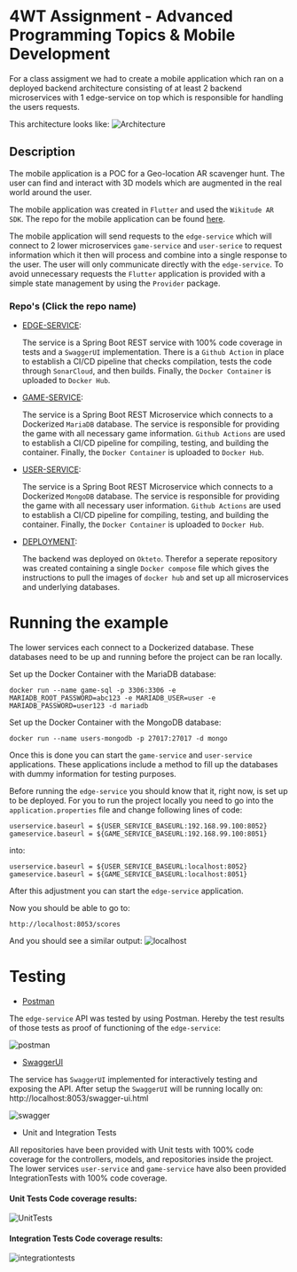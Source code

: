 # 4WT Assignment - Advanced Programming Topics & Mobile Development

For a class assigment we had to create a mobile application which ran on a deployed backend architecture consisting of at least 2 backend microservices with 1 edge-service on top which is responsible for handling the users requests.

This architecture looks like:
![Architecture](https://user-images.githubusercontent.com/58487061/201539793-498001af-9138-4e67-b053-1033f9fda12e.png)

## Description
The mobile application is a POC for a Geo-location AR scavenger hunt. The user can find and interact with 3D models which are augmented in the real world around the user. 

The mobile application was created in `Flutter` and used the `Wikitude AR SDK`. The repo for the mobile application can be found [here](https://github.com/KevinVandeputte-TM/flutter_wikitude_project).

The mobile application will send requests to the `edge-service` which will connect to 2 lower microservices `game-service` and `user-serice` to request information which it then will process and combine into a single response to the user. The user will only communicate directly with the `edge-service`. To avoid unnecessary requests the `Flutter` application is provided with a simple state management by using the `Provider` package.

### Repo's (Click the repo name)
- [EDGE-SERVICE](https://github.com/ValerieBecquart/edgeService):

    The service is a Spring Boot REST service with 100% code coverage in tests and a `SwaggerUI` implementation. There is a `Github Action` in place to establish a CI/CD pipeline that checks compilation, tests the code through `SonarCloud`, and then builds. Finally, the `Docker Container` is uploaded to `Docker Hub`.


- [GAME-SERVICE](https://github.com/ValerieBecquart/game_service):

    The service is a Spring Boot REST Microservice which connects to a Dockerized `MariaDB` database. The service is responsible for providing the game with all necessary game information. `Github Actions` are used to establish a CI/CD pipeline for compiling, testing, and building the container. Finally, the `Docker Container` is uploaded to `Docker Hub`.


- [USER-SERVICE](https://github.com/ValerieBecquart/users_service2):

  The service is a Spring Boot REST Microservice which connects to a Dockerized `MongoDB` database. The service is responsible for providing the game with all necessary user information. `Github Actions` are used to establish a CI/CD pipeline for compiling, testing, and building the container. Finally, the `Docker Container` is uploaded to `Docker Hub`.


- [DEPLOYMENT](https://github.com/ValerieBecquart/microservices-docker-compose):

  The backend was deployed on `Okteto`. Therefor a seperate repository was created containing a single `Docker compose` file which gives the instructions to pull the images of `docker hub` and set up all microservices and underlying databases. 

# Running the example

The lower services each connect to a Dockerized database. These databases need to be up and running before the project can be ran locally.

Set up the Docker Container with the MariaDB database:
``` pwsh
docker run --name game-sql -p 3306:3306 -e MARIADB_ROOT_PASSWORD=abc123 -e MARIADB_USER=user -e MARIADB_PASSWORD=user123 -d mariadb
```

Set up the Docker Container with the MongoDB database:
``` pwsh
docker run --name users-mongodb -p 27017:27017 -d mongo 
```

Once this is done you can start the `game-service` and `user-service` applications. These applications include a method to fill up the databases with dummy information for testing purposes. 

Before running the `edge-service` you should know that it, right now, is set up to be deployed. For you to run the project locally you need to go into the `application.properties` file and change following lines of code:

    userservice.baseurl = ${USER_SERVICE_BASEURL:192.168.99.100:8052}
    gameservice.baseurl = ${GAME_SERVICE_BASEURL:192.168.99.100:8051}
into:
``` pwsh
userservice.baseurl = ${USER_SERVICE_BASEURL:localhost:8052}
gameservice.baseurl = ${GAME_SERVICE_BASEURL:localhost:8051}
```

After this adjustment you can start the `edge-service` application.

Now you should be able to go to:
``` pwsh
http://localhost:8053/scores
```
And you should see a similar output:
![localhost](https://user-images.githubusercontent.com/58487061/200133538-f3d0b4ba-681a-4259-9166-4710b7bb0791.png)

# Testing
- [Postman](https://www.postman.com/)

The `edge-service` API was tested by using Postman. Hereby the test results of those tests as proof of functioning of the `edge-service`:

![postman](https://user-images.githubusercontent.com/58487061/201540718-531d4eaa-207c-40ec-8802-9f03a58c02a1.png)

- [SwaggerUI](https://swagger.io/tools/swagger-ui/)

The service has `SwaggerUI` implemented for interactively testing and exposing the API. After setup the `SwaggerUI` will be running locally on: http://localhost:8053/swagger-ui.html

![swagger](https://user-images.githubusercontent.com/58487061/201539983-2d29211e-721a-43ab-abfe-9839d01710ef.png)


- Unit and Integration Tests

All repositories have been provided with Unit tests with 100% code coverage for the controllers, models, and repositories inside the project.
The lower services `user-service` and `game-service` have also been provided IntegrationTests with 100% code coverage.

#### Unit Tests Code coverage results:
![UnitTests](https://user-images.githubusercontent.com/58487061/201540192-ce08d444-7bf6-49dc-b2e8-fdf15b0a11d6.png)

#### Integration Tests Code coverage results:
![integrationtests](https://user-images.githubusercontent.com/58487061/201540275-c30ec8a2-9cb2-4a80-bb65-97351c333c72.png)
